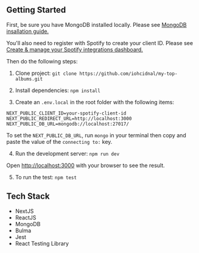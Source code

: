 ## Getting Started

First, be sure you have MongoDB installed locally. Please see [MongoDB insallation guide.](https://docs.mongodb.com/manual/installation/)

You'll also need to register with Spotify to create your client ID. Please see [Create & manage your Spotify integrations dashboard.](https://developer.spotify.com/dashboard/login)

Then do the following steps:

1. Clone project: `git clone https://github.com/iohcidnal/my-top-albums.git`

2. Install dependencies: `npm install`

3. Create an `.env.local` in the root folder with the following items:

```
NEXT_PUBLIC_CLIENT_ID=your-spotify-client-id
NEXT_PUBLIC_REDIRECT_URL=http://localhost:3000
NEXT_PUBLIC_DB_URL=mongodb://localhost:27017/
```

To set the `NEXT_PUBLIC_DB_URL`, run `mongo` in your terminal then copy and paste the value of the `connecting to:` key.

4. Run the development server: `npm run dev`

Open [http://localhost:3000](http://localhost:3000) with your browser to see the result.

5. To run the test: `npm test`

## Tech Stack

- NextJS
- ReactJS
- MongoDB
- Bulma
- Jest
- React Testing Library
